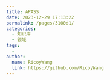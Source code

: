 ```yaml
---
title: APASS
date: 2023-12-29 17:13:22
permalink: /pages/3100d1/
categories:
  - 知识库
  - 领域
tags:
  - 
author: 
  name: RicoyWang
  link: https://github.com/RicoyWang
---
```

